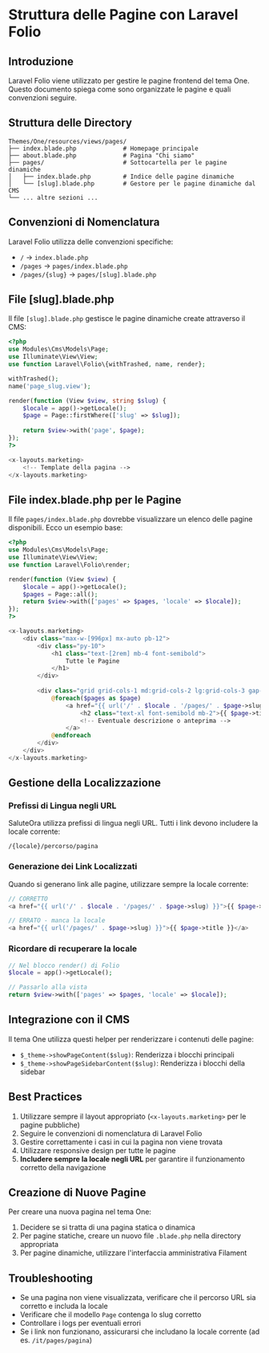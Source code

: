 # Struttura delle Pagine con Laravel Folio

## Introduzione

Laravel Folio viene utilizzato per gestire le pagine frontend del tema One. Questo documento spiega come sono organizzate le pagine e quali convenzioni seguire.

## Struttura delle Directory

```
Themes/One/resources/views/pages/
├── index.blade.php             # Homepage principale
├── about.blade.php             # Pagina "Chi siamo"
├── pages/                      # Sottocartella per le pagine dinamiche
│   ├── index.blade.php         # Indice delle pagine dinamiche
│   └── [slug].blade.php        # Gestore per le pagine dinamiche dal CMS
└── ... altre sezioni ...
```

## Convenzioni di Nomenclatura

Laravel Folio utilizza delle convenzioni specifiche:

- `/` → `index.blade.php`
- `/pages` → `pages/index.blade.php` 
- `/pages/{slug}` → `pages/[slug].blade.php`

## File [slug].blade.php

Il file `[slug].blade.php` gestisce le pagine dinamiche create attraverso il CMS:

```php
<?php
use Modules\Cms\Models\Page;
use Illuminate\View\View;
use function Laravel\Folio\{withTrashed, name, render};

withTrashed();
name('page_slug.view');

render(function (View $view, string $slug) {
    $locale = app()->getLocale();
    $page = Page::firstWhere(['slug' => $slug]);
    
    return $view->with('page', $page);
});
?>

<x-layouts.marketing>
    <!-- Template della pagina -->
</x-layouts.marketing>
```

## File index.blade.php per le Pagine

Il file `pages/index.blade.php` dovrebbe visualizzare un elenco delle pagine disponibili. Ecco un esempio base:

```php
<?php
use Modules\Cms\Models\Page;
use Illuminate\View\View;
use function Laravel\Folio\render;

render(function (View $view) {
    $locale = app()->getLocale();
    $pages = Page::all();
    return $view->with(['pages' => $pages, 'locale' => $locale]);
});
?>

<x-layouts.marketing>
    <div class="max-w-[996px] mx-auto pb-12">
        <div class="py-10">
            <h1 class="text-[2rem] mb-4 font-semibold">
                Tutte le Pagine
            </h1>
        </div>
        
        <div class="grid grid-cols-1 md:grid-cols-2 lg:grid-cols-3 gap-6">
            @foreach($pages as $page)
                <a href="{{ url('/' . $locale . '/pages/' . $page->slug) }}" class="block p-6 bg-white shadow-sm rounded-lg hover:shadow-md transition">
                    <h2 class="text-xl font-semibold mb-2">{{ $page->title }}</h2>
                    <!-- Eventuale descrizione o anteprima -->
                </a>
            @endforeach
        </div>
    </div>
</x-layouts.marketing>
```

## Gestione della Localizzazione

### Prefissi di Lingua negli URL

SaluteOra utilizza prefissi di lingua negli URL. Tutti i link devono includere la locale corrente:

```
/{locale}/percorso/pagina
```

### Generazione dei Link Localizzati

Quando si generano link alle pagine, utilizzare sempre la locale corrente:

```php
// CORRETTO
<a href="{{ url('/' . $locale . '/pages/' . $page->slug) }}">{{ $page->title }}</a>

// ERRATO - manca la locale
<a href="{{ url('/pages/' . $page->slug) }}">{{ $page->title }}</a>
```

### Ricordare di recuperare la locale

```php
// Nel blocco render() di Folio
$locale = app()->getLocale();

// Passarlo alla vista
return $view->with(['pages' => $pages, 'locale' => $locale]);
```

## Integrazione con il CMS

Il tema One utilizza questi helper per renderizzare i contenuti delle pagine:

- `$_theme->showPageContent($slug)`: Renderizza i blocchi principali
- `$_theme->showPageSidebarContent($slug)`: Renderizza i blocchi della sidebar

## Best Practices

1. Utilizzare sempre il layout appropriato (`<x-layouts.marketing>` per le pagine pubbliche)
2. Seguire le convenzioni di nomenclatura di Laravel Folio
3. Gestire correttamente i casi in cui la pagina non viene trovata
4. Utilizzare responsive design per tutte le pagine
5. **Includere sempre la locale negli URL** per garantire il funzionamento corretto della navigazione

## Creazione di Nuove Pagine

Per creare una nuova pagina nel tema One:

1. Decidere se si tratta di una pagina statica o dinamica
2. Per pagine statiche, creare un nuovo file `.blade.php` nella directory appropriata
3. Per pagine dinamiche, utilizzare l'interfaccia amministrativa Filament

## Troubleshooting

- Se una pagina non viene visualizzata, verificare che il percorso URL sia corretto e includa la locale
- Verificare che il modello `Page` contenga lo slug corretto
- Controllare i logs per eventuali errori
- Se i link non funzionano, assicurarsi che includano la locale corrente (ad es. `/it/pages/pagina`)
